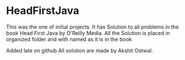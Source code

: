 # HeadFirstJava

This was the one of initial projects.
It has Solution to all problems in the book Head First Java by O'Reilly Media.
All the Solution is placed in organized folder and with named as it is in the book

Added late on github
All solution are made by Akshit Ostwal.
